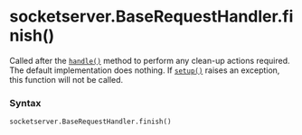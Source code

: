 # socketserver.BaseRequestHandler.finish()

Called after the [`handle()`](/modules/socketserver/BaseRequestHandler/handle.md) method to perform any clean-up actions required. The default implementation does nothing. If [`setup()`](/modules/socketserver/BaseRequestHandler/setup.md) raises an exception, this function will not be called.

### Syntax

```python
socketserver.BaseRequestHandler.finish()
```
